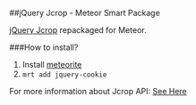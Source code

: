 ##jQuery Jcrop - Meteor Smart Package

[jQuery Jcrop](https://github.com/carhartl/jquery-jcrop) repackaged for Meteor.

###How to install?

1. Install [meteorite](https://github.com/oortcloud/meteorite)
2. `mrt add jquery-cookie`

For more information about Jcrop API: [See Here](https://github.com/tapmodo/Jcrop)
